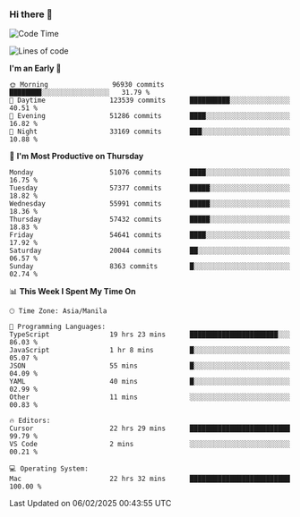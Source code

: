 ### Hi there 👋

<!--START_SECTION:waka-->
![Code Time](http://img.shields.io/badge/Code%20Time-5%2C828%20hrs%2012%20mins-blue)

![Lines of code](https://img.shields.io/badge/From%20Hello%20World%20I%27ve%20Written-118.5%20million%20lines%20of%20code-blue)

**I'm an Early 🐤** 

```text
🌞 Morning                96930 commits       ████████░░░░░░░░░░░░░░░░░   31.79 % 
🌆 Daytime                123539 commits      ██████████░░░░░░░░░░░░░░░   40.51 % 
🌃 Evening                51286 commits       ████░░░░░░░░░░░░░░░░░░░░░   16.82 % 
🌙 Night                  33169 commits       ███░░░░░░░░░░░░░░░░░░░░░░   10.88 % 
```
📅 **I'm Most Productive on Thursday** 

```text
Monday                   51076 commits       ████░░░░░░░░░░░░░░░░░░░░░   16.75 % 
Tuesday                  57377 commits       █████░░░░░░░░░░░░░░░░░░░░   18.82 % 
Wednesday                55991 commits       █████░░░░░░░░░░░░░░░░░░░░   18.36 % 
Thursday                 57432 commits       █████░░░░░░░░░░░░░░░░░░░░   18.83 % 
Friday                   54641 commits       ████░░░░░░░░░░░░░░░░░░░░░   17.92 % 
Saturday                 20044 commits       ██░░░░░░░░░░░░░░░░░░░░░░░   06.57 % 
Sunday                   8363 commits        █░░░░░░░░░░░░░░░░░░░░░░░░   02.74 % 
```


📊 **This Week I Spent My Time On** 

```text
🕑︎ Time Zone: Asia/Manila

💬 Programming Languages: 
TypeScript               19 hrs 23 mins      ██████████████████████░░░   86.03 % 
JavaScript               1 hr 8 mins         █░░░░░░░░░░░░░░░░░░░░░░░░   05.07 % 
JSON                     55 mins             █░░░░░░░░░░░░░░░░░░░░░░░░   04.09 % 
YAML                     40 mins             █░░░░░░░░░░░░░░░░░░░░░░░░   02.99 % 
Other                    11 mins             ░░░░░░░░░░░░░░░░░░░░░░░░░   00.83 % 

🔥 Editors: 
Cursor                   22 hrs 29 mins      █████████████████████████   99.79 % 
VS Code                  2 mins              ░░░░░░░░░░░░░░░░░░░░░░░░░   00.21 % 

💻 Operating System: 
Mac                      22 hrs 32 mins      █████████████████████████   100.00 % 
```


 Last Updated on 06/02/2025 00:43:55 UTC
<!--END_SECTION:waka-->


<!--
**rad182/rad182** is a ✨ _special_ ✨ repository because its `README.md` (this file) appears on your GitHub profile.

Here are some ideas to get you started:

- 🔭 I’m currently working on ...
- 🌱 I’m currently learning ...
- 👯 I’m looking to collaborate on ...
- 🤔 I’m looking for help with ...
- 💬 Ask me about ...
- 📫 How to reach me: ...
- 😄 Pronouns: ...
- ⚡ Fun fact: ...
-->
